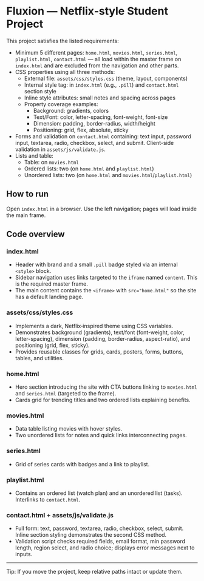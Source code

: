 # Fluxion — Netflix‑style Student Project

This project satisfies the listed requirements:

- Minimum 5 different pages: `home.html`, `movies.html`, `series.html`, `playlist.html`, `contact.html` — all load within the master frame on `index.html` and are excluded from the navigation and other parts.
- CSS properties using all three methods:
  - External file: `assets/css/styles.css` (theme, layout, components)
  - Internal style tag: in `index.html` (e.g., `.pill`) and `contact.html` section style
  - Inline style attributes: small notes and spacing across pages
  - Property coverage examples:
    - Background: gradients, colors
    - Text/Font: color, letter-spacing, font-weight, font-size
    - Dimension: padding, border-radius, width/height
    - Positioning: grid, flex, absolute, sticky
- Forms and validation on `contact.html` containing: text input, password input, textarea, radio, checkbox, select, and submit. Client-side validation in `assets/js/validate.js`.
- Lists and table:
  - Table: on `movies.html`
  - Ordered lists: two (on `home.html` and `playlist.html`)
  - Unordered lists: two (on `home.html` and `movies.html`/`playlist.html`)

## How to run
Open `index.html` in a browser. Use the left navigation; pages will load inside the main frame.

## Code overview

### index.html
- Header with brand and a small `.pill` badge styled via an internal `<style>` block.
- Sidebar navigation uses links targeted to the `iframe` named `content`. This is the required master frame.
- The main content contains the `<iframe>` with `src="home.html"` so the site has a default landing page.

### assets/css/styles.css
- Implements a dark, Netflix‑inspired theme using CSS variables.
- Demonstrates background (gradients), text/font (font-weight, color, letter-spacing), dimension (padding, border-radius, aspect-ratio), and positioning (grid, flex, sticky).
- Provides reusable classes for grids, cards, posters, forms, buttons, tables, and utilities.

### home.html
- Hero section introducing the site with CTA buttons linking to `movies.html` and `series.html` (targeted to the frame).
- Cards grid for trending titles and two ordered lists explaining benefits.

### movies.html
- Data table listing movies with hover styles.
- Two unordered lists for notes and quick links interconnecting pages.

### series.html
- Grid of series cards with badges and a link to playlist.

### playlist.html
- Contains an ordered list (watch plan) and an unordered list (tasks). Interlinks to `contact.html`.

### contact.html + assets/js/validate.js
- Full form: text, password, textarea, radio, checkbox, select, submit. Inline section styling demonstrates the second CSS method.
- Validation script checks required fields, email format, min password length, region select, and radio choice; displays error messages next to inputs.

---
Tip: If you move the project, keep relative paths intact or update them.
